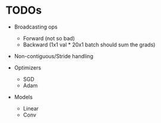 # TODOs

- Broadcasting ops
    - Forward (not so bad)
    - Backward (1x1 val * 20x1 batch should sum the grads)

- Non-contiguous/Stride handling

- Optimizers
    - SGD
    - Adam

- Models
    - Linear
    - Conv